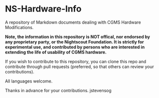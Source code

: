 # NS-Hardware-Info
A repository of Markdown documents dealing with CGMS Hardware Modifications.

**Note, the information in this repository is NOT offical, nor endorsed by any proprietary party, or the Nightscout Foundation.  It is strictly for experimental use, and contributed by persons who are interested in extending the life of usability of CGMS hardware.**

If you wish to contribute to this repository, you can clone this repo and contribute through pull requests (preferred, so that others can review your contributions).

All languages welcome.

Thanks in advance for your contributions.
jstevensog

